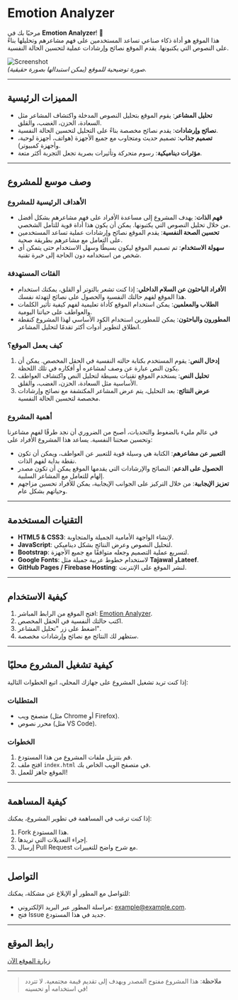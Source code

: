 # Emotion Analyzer

مرحبًا بك في **Emotion Analyzer**! 🌟  
هذا الموقع هو أداة ذكاء صناعي تساعد المستخدمين على فهم مشاعرهم وتحليلها بناءً على النصوص التي يكتبونها. يقدم الموقع نصائح وإرشادات عملية لتحسين الحالة النفسية.

![Screenshot](https://via.placeholder.com/800x400?text=Emotion+Analyzer)  
_صورة توضيحية للموقع (يمكن استبدالها بصورة حقيقية)._

---

## **المميزات الرئيسية**
- **تحليل المشاعر**: يقوم الموقع بتحليل النصوص المدخلة واكتشاف المشاعر مثل السعادة، الحزن، الغضب، والقلق.
- **نصائح وإرشادات**: يقدم نصائح مخصصة بناءً على التحليل لتحسين الحالة النفسية.
- **تصميم جذاب**: تصميم حديث ومتجاوب مع جميع الأجهزة (هواتف، أجهزة لوحية، وأجهزة كمبيوتر).
- **مؤثرات ديناميكية**: رسوم متحركة وتأثيرات بصرية تجعل التجربة أكثر متعة.

---

## **وصف موسع للمشروع**

### **الأهداف الرئيسية للمشروع**
- **فهم الذات**: يهدف المشروع إلى مساعدة الأفراد على فهم مشاعرهم بشكل أفضل من خلال تحليل النصوص التي يكتبونها. يمكن أن يكون هذا أداة قوية للتأمل الشخصي.
- **تحسين الصحة النفسية**: يقدم الموقع نصائح وإرشادات عملية تساعد المستخدمين على التعامل مع مشاعرهم بطريقة صحية.
- **سهولة الاستخدام**: تم تصميم الموقع ليكون بسيطًا وسهل الاستخدام حتى يتمكن أي شخص من استخدامه دون الحاجة إلى خبرة تقنية.

### **الفئات المستهدفة**
- **الأفراد الباحثون عن السلام الداخلي**: إذا كنت تشعر بالتوتر أو القلق، يمكنك استخدام هذا الموقع لفهم حالتك النفسية والحصول على نصائح لتهدئة نفسك.
- **الطلاب والمعلمين**: يمكن استخدام الموقع كأداة تعليمية لفهم كيفية تأثير الكلمات والعواطف على حياتنا اليومية.
- **المطورون والباحثون**: يمكن للمطورين استخدام الكود الأساسي لهذا المشروع كنقطة انطلاق لتطوير أدوات أكثر تقدمًا لتحليل المشاعر.

### **كيف يعمل الموقع؟**
1. **إدخال النص**: يقوم المستخدم بكتابة حالته النفسية في الحقل المخصص. يمكن أن يكون النص عبارة عن وصف لمشاعره أو أفكاره في تلك اللحظة.
2. **تحليل النص**: يستخدم الموقع تقنيات بسيطة لتحليل النص واكتشاف العواطف الأساسية مثل السعادة، الحزن، الغضب، والقلق.
3. **عرض النتائج**: بعد التحليل، يتم عرض المشاعر المكتشفة مع نصائح وإرشادات مخصصة لتحسين الحالة النفسية.

### **أهمية المشروع**
في عالم مليء بالضغوط والتحديات، أصبح من الضروري أن نجد طرقًا لفهم مشاعرنا وتحسين صحتنا النفسية. يساعد هذا المشروع الأفراد على:
- **التعبير عن مشاعرهم**: الكتابة هي وسيلة قوية للتعبير عن العواطف، ويمكن أن تكون نقطة بداية لفهم الذات.
- **الحصول على الدعم**: النصائح والإرشادات التي يقدمها الموقع يمكن أن تكون مصدر إلهام للتعامل مع المشاعر السلبية.
- **تعزيز الإيجابية**: من خلال التركيز على الجوانب الإيجابية، يمكن للأفراد تحسين مزاجهم وحياتهم بشكل عام.

---

## **التقنيات المستخدمة**
- **HTML5 & CSS3**: لإنشاء الواجهة الأمامية الجميلة والمتجاوبة.
- **JavaScript**: لتحليل النصوص وعرض النتائج بشكل ديناميكي.
- **Bootstrap**: لتسريع عملية التصميم وجعله متوافقًا مع جميع الأجهزة.
- **Google Fonts**: لاستخدام خطوط عربية جميلة مثل **Tajawal** و**Lateef**.
- **GitHub Pages / Firebase Hosting**: لنشر الموقع على الإنترنت.

---

## **كيفية الاستخدام**
1. افتح الموقع من الرابط المباشر: [Emotion Analyzer](https://your-link-here.com).
2. اكتب حالتك النفسية في الحقل المخصص.
3. اضغط على زر "تحليل المشاعر".
4. ستظهر لك النتائج مع نصائح وإرشادات مخصصة.

---

## **كيفية تشغيل المشروع محليًا**
إذا كنت تريد تشغيل المشروع على جهازك المحلي، اتبع الخطوات التالية:

### المتطلبات
- متصفح ويب (مثل Chrome أو Firefox).
- محرر نصوص (مثل VS Code).

### الخطوات
1. قم بتنزيل ملفات المشروع من هذا المستودع.
2. افتح ملف `index.html` في متصفح الويب الخاص بك.
3. الموقع جاهز للعمل!

---

## **كيفية المساهمة**
إذا كنت ترغب في المساهمة في تطوير المشروع، يمكنك:
1. Fork هذا المستودع.
2. إجراء التعديلات التي تريدها.
3. إرسال Pull Request مع شرح واضح للتغييرات.

---

## **التواصل**
للتواصل مع المطور أو الإبلاغ عن مشكلة، يمكنك:
- مراسلة المطور عبر البريد الإلكتروني: example@example.com.
- فتح Issue جديد في هذا المستودع.

---

## **رابط الموقع**
[زيارة الموقع الآن](https://username.github.io/emotion-analyzer)

---

> **ملاحظة**: هذا المشروع مفتوح المصدر ويهدف إلى تقديم قيمة مجتمعية. لا تتردد في استخدامه أو تحسينه!
